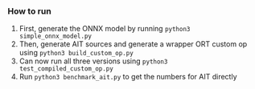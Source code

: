 ### How to run
1. First, generate the ONNX model by running `python3 simple_onnx_model.py`
2. Then, generate AIT sources and generate a wrapper ORT custom op using `python3 build_custom_op.py`
3. Can now run all three versions using `python3 test_compiled_custom_op.py`
4. Run `python3 benchmark_ait.py` to get the numbers for AIT directly